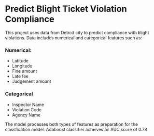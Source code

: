 # Predict Blight Ticket Violation Compliance
This project uses data from Detroit city to predict compliance with blight violations. Data includes numerical and categorical features such as:
### Numerical:
- Latitude
- Longitude
- Fine amount
- Late fee
- Judgement amount
### Categorical
- Inspector Name
- Violation Code
- Agency Name

The model processes both types of features as preparation for the classfication model. Adaboost classifier acheives an AUC score of 0.78
